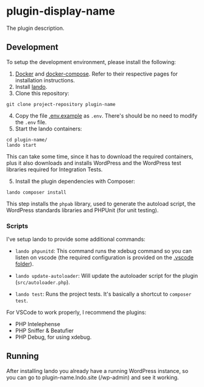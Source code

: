 # plugin-display-name

The plugin description.

## Development

To setup the development environment, please install the following:

1. [Docker](https://docs.docker.com/engine/install/) and [docker-compose](https://docs.docker.com/compose/install/). Refer to their respective pages for installation instructions.
2. Install [lando](https://docs.lando.dev/basics/installation.html).
3. Clone this repository:

```
git clone project-repository plugin-name
```

4. Copy the file [.env.example](.env.example) as `.env`. There's should be no need to modify the `.env` file.
5. Start the lando containers:

```
cd plugin-name/
lando start
```

This can take some time, since it has to download the required containers, plus it also downloads and installs WordPress and the WordPress test libraries required for Integration Tests.

5. Install the plugin dependencies with Composer:

```
lando composer install
```

This step installs the `phpab` library, used to generate the autoload script, the WordPress standards libraries and PHPUnit (for unit testing).

### Scripts

I've setup lando to provide some additional commands:

- `lando phpunitd`: This command runs the xdebug command so you can listen on vscode (the required configuration is provided on the [.vscode folder](.vscode)).

- `lando update-autoloader`: Will update the autoloader script for the plugin (`src/autoloader.php`).

- `lando test`: Runs the project tests. It's basically a shortcut to `composer test`.

For VSCode to work properly, I recommend the plugins:

- PHP Intelephense
- PHP Sniffer & Beatufier
- PHP Debug, for using xdebug.

## Running

After installing lando you already have a running WordPress instance, so you can go to plugin-name.lndo.site (/wp-admin) and see it working.
